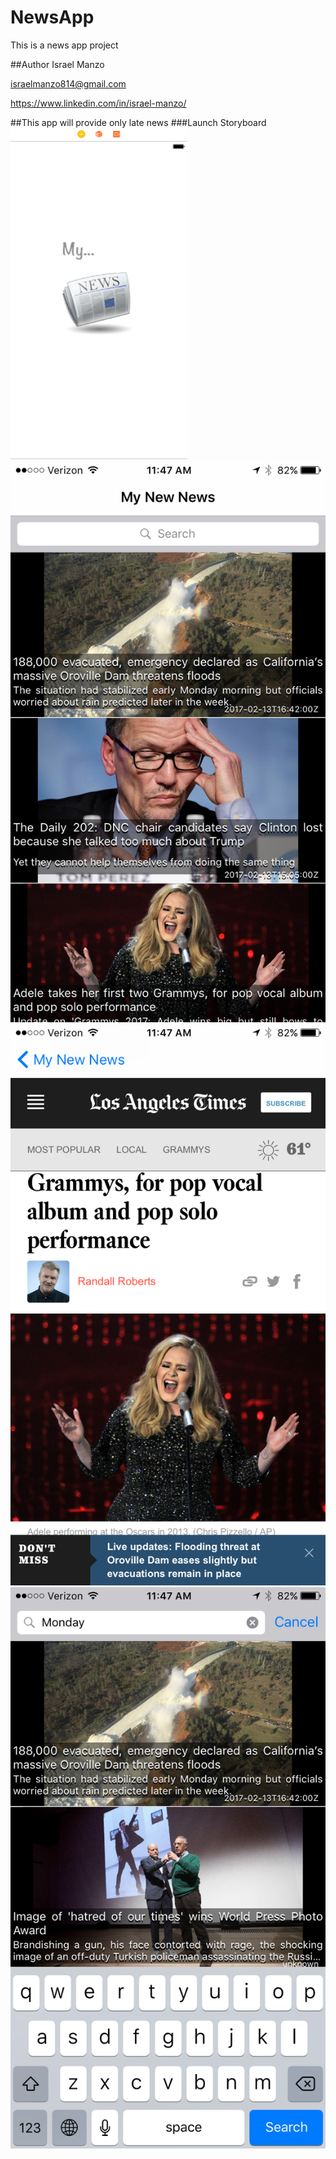 # NewsApp
This is a news app project

##Author
Israel Manzo

<israelmanzo814@gmail.com>

<https://www.linkedin.com/in/israel-manzo/>

##This app will provide only late news
###Launch Storyboard
![Alt Image Text](images/Screen-shot.png)
![Alt Image Text](images/Screen-shotMain.png)
![Alt Image Text](images/Screen-shotNews.png)
![Alt Image Text](images/Screen-shotSearch.png)